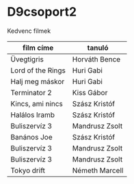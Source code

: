 # D9csoport2


Kedvenc filmek

| film címe | tanuló |
| --------- | ------ |
| Üvegtigris | Horváth Bence |
| Lord of the Rings | Huri Gabi |
| Halj meg máskor | Huri Gabi |
| Terminator 2 | Kiss Gábor |
| Kincs, ami nincs | Szász Kristóf |
| Halálos Iramb | Szász Kristóf |
| Buliszervíz 3| Mandrusz Zsolt|
| Banános Joe | Szász Kristóf |
|Buliszervíz 3| Mandrusz Zsolt|
| Buliszervíz 3| Mandrusz Zsolt|
| Tokyo drift | Németh Marcell |
